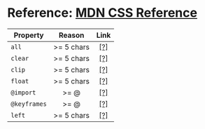 # Reference: [MDN CSS Reference](https://developer.mozilla.org/en-US/docs/Web/CSS/Reference)

| Property                           | Reason     | Link                                    |
| ---------------------------------- |:---------------:| :--------------------------------: |
| `all`                              | >= 5 chars      | [[?]](https://developer.mozilla.org/en-US/docs/Web/CSS/all) |
| `clear`                            | >= 5 chars      | [[?]](https://developer.mozilla.org/en-US/docs/Web/CSS/clear) |
| `clip`                             | >= 5 chars      | [[?]](https://developer.mozilla.org/en-US/docs/Web/CSS/clip) |
| `float`                            | >= 5 chars      | [[?]](https://developer.mozilla.org/en-US/docs/Web/CSS/float) |
| `@import`                          | >= @            | [[?]](https://developer.mozilla.org/en-US/docs/Web/CSS/@import) |
| `@keyframes`                       | >= @            | [[?]](https://developer.mozilla.org/en-US/docs/Web/CSS/@keyframes) |
| `left`                             | >= 5 chars      | [[?]](https://developer.mozilla.org/en-US/docs/Web/CSS/left) |